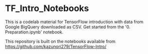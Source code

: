 # TF_Intro_Notebooks

This is a codelab material for TensorFlow introduction with data from Google BigQuery downloaded as CSV. 
Get started from the '0. Preparation.ipynb' notebook.

This repository is built on the notebooks available from https://github.com/kazunori279/TensorFlow-Intro/
